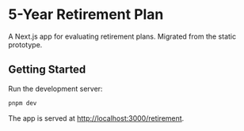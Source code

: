 # 5-Year Retirement Plan

A Next.js app for evaluating retirement plans. Migrated from the static prototype.

## Getting Started

Run the development server:

```bash
pnpm dev
```

The app is served at [http://localhost:3000/retirement](http://localhost:3000/retirement).
